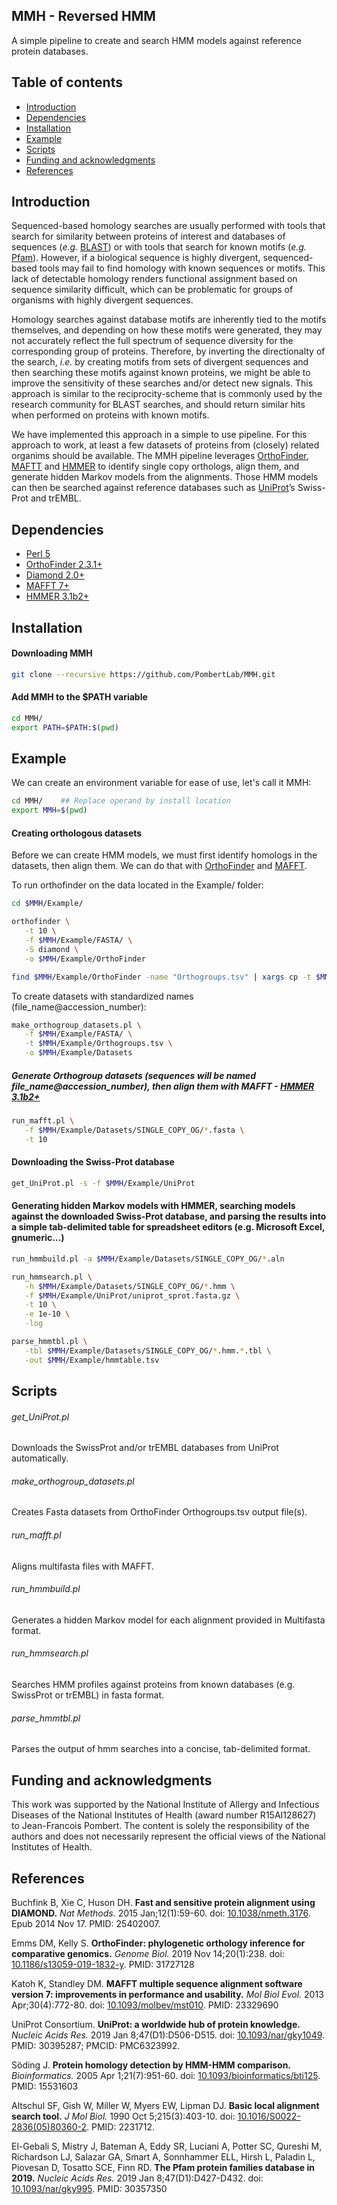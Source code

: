 ## MMH - Reversed HMM
A simple pipeline to create and search HMM models against reference protein databases.

## Table of contents
* [Introduction](#Introduction)
* [Dependencies](#Dependencies)
* [Installation](#Installation)
* [Example](#Example)
* [Scripts](#Scripts)
* [Funding and acknowledgments](#Funding-and-acknowledgments)
* [References](#References)

## Introduction
Sequenced-based homology searches are usually performed with tools that search for similarity between proteins of interest and databases of sequences (*e.g.* [BLAST](https://blast.ncbi.nlm.nih.gov/Blast.cgi)) or with tools that search for known motifs (*e.g.* [Pfam](http://pfam.xfam.org/)). However, if a biological sequence is highly divergent, sequenced-based tools may fail to find homology with known sequences or motifs. This lack of detectable homology renders functional assignment based on sequence similarity difficult, which can be problematic for groups of organisms with highly divergent sequences.

Homology searches against database motifs are inherently tied to the motifs themselves, and depending on how these motifs were generated, they may not accurately reflect the full spectrum of sequence diversity for the corresponding group of proteins. Therefore, by inverting the directionalty of the search, *i.e.* by creating motifs from sets of divergent sequences and then searching these motifs against known proteins, we might be able to improve the sensitivity of these searches and/or detect new signals. This approach is similar to the reciprocity-scheme that is commonly used by the research community for BLAST searches, and should return similar hits when performed on proteins with known motifs.

We have implemented this approach in a simple to use pipeline. For this approach to work, at least a few datasets of proteins from (closely) related organims should be available. The MMH pipeline leverages [OrthoFinder](https://github.com/davidemms/OrthoFinder), [MAFTT](https://mafft.cbrc.jp/alignment/software/) and [HMMER](http://hmmer.org/) to identify single copy orthologs, align them, and generate hidden Markov models from the alignments. Those HMM models can then be searched against reference databases such as [UniProt](https://www.uniprot.org/)’s Swiss-Prot and trEMBL.

## Dependencies
- [Perl 5](https://www.perl.org/)
- [OrthoFinder 2.3.1+](https://github.com/davidemms/OrthoFinder)
- [Diamond 2.0+](https://github.com/bbuchfink/diamond)
- [MAFFT 7+](https://mafft.cbrc.jp/alignment/software/)
- [HMMER 3.1b2+](http://hmmer.org/)

## Installation
#### Downloading MMH
```Bash
git clone --recursive https://github.com/PombertLab/MMH.git
```
#### Add MMH to the $PATH variable
```Bash
cd MMH/
export PATH=$PATH:$(pwd)
```

## Example
We can create an environment variable for ease of use, let's call it MMH:
```Bash
cd MMH/    ## Replace operand by install location
export MMH=$(pwd)
```

#### Creating orthologous datasets
Before we can create HMM models, we must first identify homologs in the datasets, then align them. We can do that with [OrthoFinder](https://github.com/davidemms/OrthoFinder) and [MAFFT](https://mafft.cbrc.jp/alignment/software/).

To run orthofinder on the data located in the Example/ folder:
```Bash
cd $MMH/Example/

orthofinder \
   -t 10 \
   -f $MMH/Example/FASTA/ \
   -S diamond \
   -o $MMH/Example/OrthoFinder

find $MMH/Example/OrthoFinder -name "Orthogroups.tsv" | xargs cp -t $MMH/Example/
```
To create datasets with standardized names (file_name@accession_number):
```Bash
make_orthogroup_datasets.pl \
   -f $MMH/Example/FASTA/ \
   -t $MMH/Example/Orthogroups.tsv \
   -o $MMH/Example/Datasets
```
##### Generate Orthogroup datasets (sequences will be named file_name@accession_number), then align them with MAFFT - [HMMER 3.1b2+](http://hmmer.org/)
```Bash
run_mafft.pl \
   -f $MMH/Example/Datasets/SINGLE_COPY_OG/*.fasta \
   -t 10
```

#### Downloading the Swiss-Prot database
```Bash
get_UniProt.pl -s -f $MMH/Example/UniProt
```

#### Generating hidden Markov models with HMMER, searching models against the downloaded Swiss-Prot database, and parsing the results into a simple tab-delimited table for spreadsheet editors (e.g. Microsoft Excel, gnumeric...)
```Bash
run_hmmbuild.pl -a $MMH/Example/Datasets/SINGLE_COPY_OG/*.aln

run_hmmsearch.pl \
   -h $MMH/Example/Datasets/SINGLE_COPY_OG/*.hmm \
   -f $MMH/Example/UniProt/uniprot_sprot.fasta.gz \
   -t 10 \
   -e 1e-10 \
   -log

parse_hmmtbl.pl \
   -tbl $MMH/Example/Datasets/SINGLE_COPY_OG/*.hmm.*.tbl \
   -out $MMH/Example/hmmtable.tsv
```

## Scripts
###### get_UniProt.pl
Downloads the SwissProt and/or trEMBL databases from UniProt automatically.
###### make_orthogroup_datasets.pl
Creates Fasta datasets from OrthoFinder Orthogroups.tsv output file(s).
###### run_mafft.pl
Aligns multifasta files with MAFFT.
###### run_hmmbuild.pl
Generates a hidden Markov model for each alignment provided in Multifasta format.
###### run_hmmsearch.pl
Searches HMM profiles against proteins from known databases (e.g. SwissProt or trEMBL) in fasta format.
###### parse_hmmtbl.pl
Parses the output of hmm searches into a concise, tab-delimited format.

## Funding and acknowledgments
This work was supported by the National Institute of Allergy and Infectious Diseases of the National Institutes of Health (award number R15AI128627) to Jean-Francois Pombert. The content is solely the responsibility of the authors and does not necessarily represent the official views of the National Institutes of Health.

## References
Buchfink B, Xie C, Huson DH. **Fast and sensitive protein alignment using DIAMOND.** *Nat Methods.* 2015 Jan;12(1):59-60. doi: [10.1038/nmeth.3176](https://doi.org/10.1038/nmeth.3176). Epub 2014 Nov 17. PMID: 25402007.

Emms DM, Kelly S. **OrthoFinder: phylogenetic orthology inference for comparative genomics.** *Genome Biol.* 2019 Nov 14;20(1):238. doi: [10.1186/s13059-019-1832-y](https://doi.org/10.1186/s13059-019-1832-y). PMID: 31727128
 
Katoh K, Standley DM. **MAFFT multiple sequence alignment software version 7: improvements in performance and usability.** *Mol Biol Evol.* 2013 Apr;30(4):772-80. doi: [10.1093/molbev/mst010](https://doi.org/10.1093/molbev/mst010). PMID: 23329690

UniProt Consortium. **UniProt: a worldwide hub of protein knowledge.** *Nucleic Acids Res.* 2019 Jan 8;47(D1):D506-D515. doi: [10.1093/nar/gky1049](https://doi.org/10.1093/nar/gky1049). PMID: 30395287; PMCID: PMC6323992.

Söding J. **Protein homology detection by HMM-HMM comparison.** *Bioinformatics.* 2005 Apr 1;21(7):951-60. doi: [10.1093/bioinformatics/bti125](https://doi.org/10.1093/bioinformatics/bti125). PMID: 15531603

Altschul SF, Gish W, Miller W, Myers EW, Lipman DJ. **Basic local alignment search tool.** *J Mol Biol.* 1990 Oct 5;215(3):403-10. doi: [10.1016/S0022-2836(05)80360-2](https://doi.org/10.1016/s0022-2836(05)80360-2). PMID: 2231712.

El-Gebali S, Mistry J, Bateman A, Eddy SR, Luciani A, Potter SC, Qureshi M, Richardson LJ, Salazar GA, Smart A, Sonnhammer ELL, Hirsh L, Paladin L, Piovesan D, Tosatto SCE, Finn RD. **The Pfam protein families database in 2019.** *Nucleic Acids Res.* 2019 Jan 8;47(D1):D427-D432. doi: [10.1093/nar/gky995](https://doi.org/10.1093/nar/gky995). PMID: 30357350